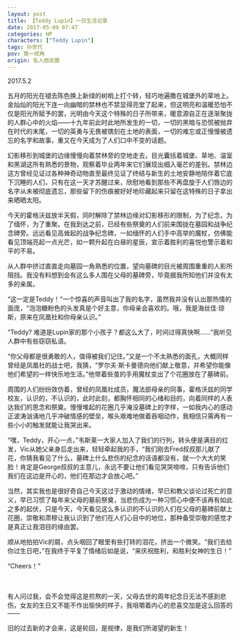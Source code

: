 ```yaml
---
layout: post
title: 【Teddy Lupin】一日生活记录
date: 2017-05-09 07:47
categories: HP
characters: ["Teddy Lupin"]
tags: 孙世代
pov: 第一视角
origin: 名人朋友圈
---
```


2017.5.2

五月的阳光在褪去陈色换上新绿的树梢上打个转，轻巧地遍撒在城堡外的草地上。金灿灿的阳光下连一向幽暗的禁林也不禁显得亮堂了起来，但这明亮和温暖恐怕不仅是阳光所赋予的罢，光明由今天这个特殊的日子所带来，暖意源自正在逐渐聚拢的人群心中的火焰——十九年前此时此地所发生的一切，一切的黑暗与恐慌被抛弃在时代的末尾，一切的英勇与无畏被镌刻在土地的表面，一切的难忘或正慢慢被遗忘的名字和故事，重又在今天成为了人们口中不变的话题。

幻影移形到城堡的边缘慢慢向着禁林旁的空地走去，目光囊括着城堡、草地、温室和黑湖这所有熟悉的景物，观察着毕业两年来它们展现出细入毫芒的差别。禁林边这方曾经见证过各种神奇动物直至最终见证了终结与新生的土地安静地陪伴着它底下沉睡的人们，只有在这一天才苏醒过来，欣慰地看到那些不再盘旋于人们唇边的名字从未被彻底遗忘，那些留下的伤痕被好好地珍藏起来只留在这特殊的日子拿出来晒晒太阳。

今天的霍格沃兹放半天假，同时解除了禁林边缘对幻影移形的限制，为了纪念，为了缅怀，为了重聚。在我到达之前，已经有些祭奠的人们前来围拢在墓园和战争纪念碑旁。远远看见高耸起的战争纪念碑，一如缅怀的人们手中高举的魔杖，仿佛能看见顶端亮起一点光芒，如一颗升起在白昼的星辰，宣示着胜利的喜悦也警示着和平的不易。

从人群中挤过直直走向墓园一角熟悉的位置，望向墓碑的目光被周围重重的人影所阻挡。我没有料想到会有这么多人围在父母的墓碑旁，毕竟据我所知他们并没有太多的亲属。

“这一定是Teddy！”一个惊喜的声音叫出了我的名字，虽然我并没有认出那热情的面庞，“泡泡糖粉色的头发真是个好主意，你母亲会喜欢的。哦，我是海丝佳·琼斯，原来在凤凰社和你母亲认识。”

“Teddy? 难道是Lupin家的那个小孩子？都这么大了，时间过得真快啊……”我听见人群中有些窃窃私语。

“你父母都是很勇敢的人，值得被我们记住。”又是一个不太熟悉的面孔，大概同样曾经是凤凰社的战士吧，我猜，“罗尔夫·斯卡曼德向他们献上敬意，并希望你能像他们希望的一样快乐地生活。”他带着些茧的手用魔杖变出了个花圈放在了墓碑前。

周围的人们纷纷效仿着，曾经的凤凰社成员，魔法部母亲的同事，霍格沃兹的同学校友，认识的，不认识的，此时此刻，都胸怀相同的心绪和目的，向着同样的人表达我们的思念和祭奠。慢慢堆起的花圈几乎淹没墓碑上的字样，一如我内心的感动正波涛汹涌地几乎冲破情感的壁垒，喉头艰难地做着吞咽动作，我相信只需再有一些小小的触发就能让我哭出来。

“嘿，Teddy，开心一点，”韦斯莱一大家人加入了我们的行列，转头便是满目的红发，Vic从她父亲身后走出来，轻轻牵起我的手，“我们刚去Fred叔叔那儿献了花，你猜我看见了什么，墓碑上什么悲伤的纪念的话语都没有，就一个大大的笑脸！肯定是George叔叔的主意儿，永远不要让他们看见哭哭啼啼，只有告诉他们我们在这边是开心的，他们在那边才会放心吧。”

当然，其实我也是很好奇自己今天这过于激动的情绪，早已和教父谈论过死亡的意义，早已习惯了每年来父母的墓前祭奠，当悲伤成为一种习惯心中便不该再有如此之多的起伏，只是今天，今天看见这么多认识的不认识的人们在父母的墓碑前献上花圈，崇敬和肃穆让我认识到了他们在人们心目中的地位，那种备受崇敬的感觉才是真正让我泪目的缘由罢。

顺从地拍拍Vic的肩，点头咽回了眼里有些打转的泪花，挤出一个微笑。“我们去给你过生日吧，”在我终于平复了情绪后如是说，“来庆祝胜利，和胜利女神的生日！”


“Cheers！”


<br><br>
有人问过我，会不会觉得这是煎熬的一天，父母去世的周年纪念日无法不感到悲伤，女友的生日又不能不作出愉快的样子，我咀嚼着内心的悲喜交加是这么回答的——

旧的过去新的才会来，这是轮回，是规律，是我们所渴望的新生！
